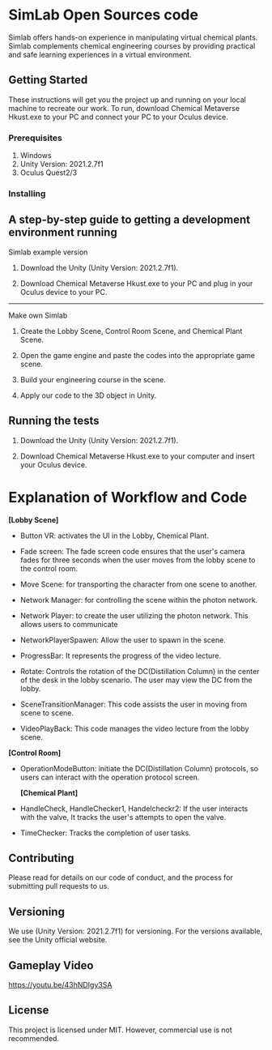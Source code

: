 # SimLab Open Sources code 
Simlab offers hands-on experience in manipulating virtual chemical plants. Simlab complements chemical engineering courses by providing practical and safe learning experiences in a virtual environment.

## Getting Started

These instructions will get you the project up and running on your local machine to recreate our work. 
To run, download Chemical Metaverse Hkust.exe to your PC and connect your PC to your Oculus device.

### Prerequisites

1. Windows 
2. Unity Version: 2021.2.7f1
3. Oculus Quest2/3

### Installing

A step-by-step guide to getting a development environment running
-----------------------------------------------------------------------------------------

Simlab example version 

1. Download the Unity (Unity Version: 2021.2.7f1). 

2. Download Chemical Metaverse Hkust.exe to your PC and plug in your Oculus device to your PC.

-------------------------------------------------------------------------------------------

Make own Simlab

1. Create the Lobby Scene, Control Room Scene, and Chemical Plant Scene.

2. Open the game engine and paste the codes into the appropriate game scene.

3. Build your engineering course in the scene.

4. Apply our code to the 3D object in Unity. 


## Running the tests

1. Download the Unity (Unity Version: 2021.2.7f1). 

2. Download Chemical Metaverse Hkust.exe to your computer and insert your Oculus device.

# Explanation of Workflow and Code 

**[Lobby Scene]** 

- Button VR: activates the UI in the Lobby, Chemical Plant.
    
- Fade screen: The fade screen code ensures that the user's camera fades for three seconds when the user moves from the lobby scene to the control room. 

- Move Scene: for transporting the character from one scene to another.

- Network Manager: for controlling the scene within the photon network. 

- Network Player: to create the user utilizing the photon network. This allows users to communicate

- NetworkPlayerSpawen: Allow the user to spawn in the scene.

- ProgressBar: It represents the progress of the video lecture.

- Rotate: Controls the rotation of the DC(Distillation Column) in the center of the desk in the lobby scenario. The user may view the DC from the lobby.  

- SceneTransitionManager: This code assists the user in moving from scene to scene.

- VideoPlayBack: This code manages the video lecture from the lobby scene.

 **[Control Room]**

- OperationModeButton: initiate the DC(Distillation Column) protocols, so users can interact with the operation protocol screen.

  **[Chemical Plant]**


- HandleCheck, HandleChecker1, Handelcheckr2: If the user interacts with the valve, It tracks the user's attempts to open the valve. 

- TimeChecker: Tracks the completion of user tasks.


## Contributing

Please read for details on our code of conduct, and the process for submitting pull requests to us.

## Versioning

We use (Unity Version: 2021.2.7f1) for versioning. For the versions available, see the Unity official website.

## Gameplay Video
https://youtu.be/43hNDIgy3SA   

## License

This project is licensed under MIT. However, commercial use is not recommended. 




  
